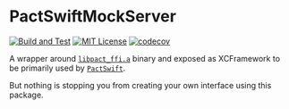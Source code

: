 # PactSwiftMockServer 

[![Build and Test](https://github.com/surpher/PactSwiftMockServer/actions/workflows/build_test.yml/badge.svg?branch=main)](https://github.com/surpher/PactSwiftMockServer/actions/workflows/build_test.yml)
[![MIT License](https://img.shields.io/badge/license-MIT-green.svg?style=flat)](LICENSE.md)
[![codecov](https://codecov.io/gh/surpher/PactSwiftMockServer/branch/main/graph/badge.svg?token=0LYZVF36I9)](https://codecov.io/gh/surpher/PactSwiftMockServer)

A wrapper around [`libpact_ffi.a`](https://github.com/pact-foundation/pact-reference/tree/master/rust/pact_ffi) binary and exposed as XCFramework to be primarily used by [`PactSwift`](https://github.com/surpher/PactSwift).

But nothing is stopping you from creating your own interface using this package.

